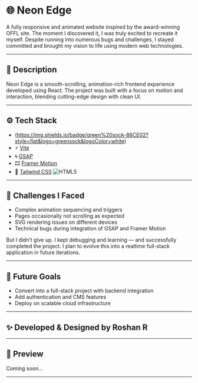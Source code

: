 # 🌐 Neon Edge

A fully responsive and animated website inspired by the award-winning OFFL site. The moment I discovered it, I was truly excited to recreate it myself. Despite running into numerous bugs and challenges, I stayed committed and brought my vision to life using modern web technologies.

---

## 📝 Description

Neon Edge is a smooth-scrolling, animation-rich frontend experience developed using React. The project was built with a focus on motion and interaction, blending cutting-edge design with clean UI.

---

## ⚙️ Tech Stack

-  (https://img.shields.io/badge/green%20sock-88CE02?style=flat&logo=greensock&logoColor=white)
- ⚡ [Vite](https://vitejs.dev/)
- 🌀 [GSAP](https://greensock.com/gsap/)
- 🎞️ [Framer Motion](https://www.framer.com/motion/)
- 🎨 [Tailwind CSS](https://tailwindcss.com/)
![HTML5](https://img.shields.io/badge/html5-%23E34F26.svg?style=flat&logo=html5&logoColor=white)
---

## 🧠 Challenges I Faced

- Complex animation sequencing and triggers
- Pages occasionally not scrolling as expected
- SVG rendering issues on different devices
- Technical bugs during integration of GSAP and Framer Motion

But I didn’t give up. I kept debugging and learning — and successfully completed the project. I plan to evolve this into a realtime full-stack application in future iterations.

---

## 🚀 Future Goals

- Convert into a full-stack project with backend integration
- Add authentication and CMS features
- Deploy on scalable cloud infrastructure

---

## ✨ Developed & Designed by Roshan R

---

## 📸 Preview

Coming soon…

---
